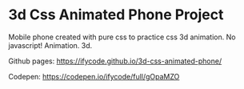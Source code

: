 # 3d Css Animated Phone Project
Mobile phone created with pure css to practice css 3d animation. No javascript! 
Animation. 3d.

Github pages:
https://ifycode.github.io/3d-css-animated-phone/

Codepen:
https://codepen.io/ifycode/full/gOpaMZO
